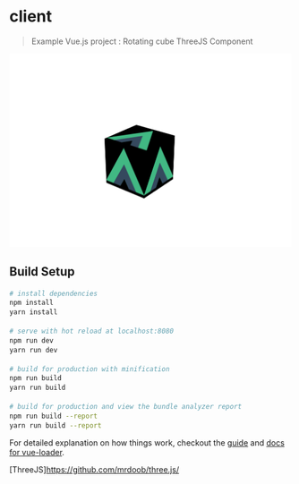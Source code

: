 # client

> Example Vue.js project : Rotating cube ThreeJS Component 

![Alt text](/static/screen-shot.png?raw=true "screen render of logo on cube")


## Build Setup

``` bash
# install dependencies
npm install
yarn install

# serve with hot reload at localhost:8080
npm run dev
yarn run dev

# build for production with minification
npm run build
yarn run build

# build for production and view the bundle analyzer report
npm run build --report
yarn run build --report
```



For detailed explanation on how things work, checkout the [guide](http://vuejs-templates.github.io/webpack/) and [docs for vue-loader](http://vuejs.github.io/vue-loader).


[ThreeJS]https://github.com/mrdoob/three.js/